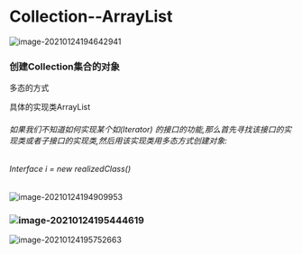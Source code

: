 # Collection--ArrayList

![image-20210124194642941](C:\Users\xc\AppData\Roaming\Typora\typora-user-images\image-20210124194642941.png)

### 创建Collection集合的对象

多态的方式

具体的实现类ArrayList

###### 如果我们不知道如何实现某个如(Iterator) 的接口的功能,那么首先寻找该接口的实现类或者子接口的实现类,然后用该实现类用多态方式创建对象:

###### Interface i = new realizedClass()



![image-20210124194909953](C:\Users\xc\AppData\Roaming\Typora\typora-user-images\image-20210124194909953.png)



### ![image-20210124195444619](C:\Users\xc\AppData\Roaming\Typora\typora-user-images\image-20210124195444619.png)

![image-20210124195752663](C:\Users\xc\AppData\Roaming\Typora\typora-user-images\image-20210124195752663.png)